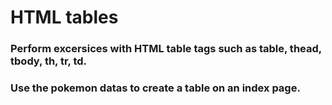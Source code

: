 # HTML tables

### Perform excersices with HTML table tags such as  table, thead, tbody, th, tr, td.

### Use the pokemon datas to create a table on an index page.

